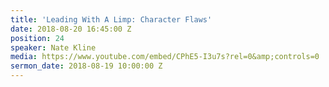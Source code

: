 ```yaml
---
title: 'Leading With A Limp: Character Flaws'
date: 2018-08-20 16:45:00 Z
position: 24
speaker: Nate Kline
media: https://www.youtube.com/embed/CPhE5-I3u7s?rel=0&amp;controls=0
sermon_date: 2018-08-19 10:00:00 Z
---
```


